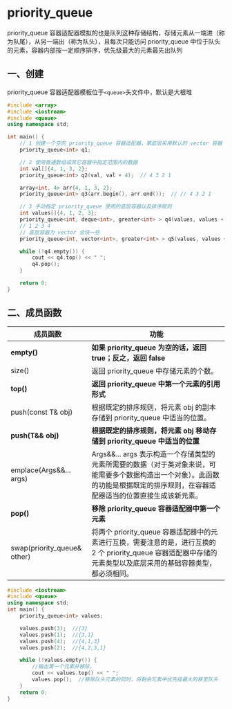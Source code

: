 # priority_queue

priority_queue 容器适配器模拟的也是队列这种存储结构，存储元素从一端进（称为队尾），从另一端出（称为队头），且每次只能访问 priority_queue 中位于队头的元素，容器内部按一定顺序排序，优先级最大的元素最先出队列

## 一、创建

priority_queue 容器适配器模板位于`<queue>`头文件中，默认是大根堆

```c++
#include <array>
#include <iostream>
#include <queue>
using namespace std;

int main() {
    // 1 创建一个空的 priority_queue 容器适配器，第底层采用默认的 vector 容器
    priority_queue<int> q1;

    // 2 使用普通数组或其它容器中指定范围内的数据
    int val[]{4, 1, 3, 2};
    priority_queue<int> q2(val, val + 4);  // 4 3 2 1

    array<int, 4> arr{4, 1, 3, 2};
    priority_queue<int> q3(arr.begin(), arr.end());  // // 4 3 2 1

    // 3 手动指定 priority_queue 使用的底层容器以及排序规则
    int values[]{4, 1, 2, 3};
    priority_queue<int, deque<int>, greater<int> > q4(values, values + 4);
    // 1 2 3 4
    // 底层容器为 vector 会快一些
    priority_queue<int, vector<int>, greater<int> > q5(values, values + 4);

    while (!q4.empty()) {
        cout << q4.top() << " ";
        q4.pop();
    }

    return 0;
}
```

## 二、成员函数

| 成员函数                       | 功能                                                         |
| ------------------------------ | ------------------------------------------------------------ |
| **empty()**                    | **如果 priority_queue 为空的话，返回 true；反之，返回 false** |
| size()                         | 返回 priority_queue 中存储元素的个数。                       |
| **top()**                      | **返回 priority_queue 中第一个元素的引用形式**               |
| push(const T& obj)             | 根据既定的排序规则，将元素 obj 的副本存储到 priority_queue 中适当的位置。 |
| **push(T&& obj)**              | **根据既定的排序规则，将元素 obj 移动存储到 priority_queue 中适当的位置** |
| emplace(Args&&... args)        | Args&&... args 表示构造一个存储类型的元素所需要的数据（对于类对象来说，可能需要多个数据构造出一个对象）。此函数的功能是根据既定的排序规则，在容器适配器适当的位置直接生成该新元素。 |
| **pop()**                      | **移除 priority_queue 容器适配器中第一个元素**               |
| swap(priority_queue<T>& other) | 将两个 priority_queue 容器适配器中的元素进行互换，需要注意的是，进行互换的 2 个 priority_queue 容器适配器中存储的元素类型以及底层采用的基础容器类型，都必须相同。 |

```c++
#include <iostream>
#include <queue>
using namespace std;
int main() {
    priority_queue<int> values;

    values.push(3);  //{3}
    values.push(1);  //{3,1}
    values.push(4);  //{4,1,3}
    values.push(2);  //{4,2,3,1}

    while (!values.empty()) {
        //输出第一个元素并移除。
        cout << values.top() << " ";
        values.pop();  //移除队头元素的同时，将剩余元素中优先级最大的移至队头
    }
    return 0;
}
```

